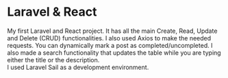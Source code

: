 # Laravel & React

My first Laravel and React project. It has all the main Create, Read, Update and Delete (CRUD) functionalities. I also used Axios to make the needed requests.
You can dynamically mark a post as completed/uncompleted. I also made a search functionality that updates the table while you are typing either the title or the description.
<br>
I used Laravel Sail as a development environment. <br>
